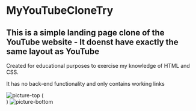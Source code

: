 # MyYouTubeCloneTry
## This is a simple landing page clone of the YouTube website - It doenst have exactly the same layout as YouTube
Created for educational purposes to exercise my knowledge of HTML and CSS.
 
It has no back-end functionality and only contains working links

![picture-top](https://user-images.githubusercontent.com/96621183/215453965-995a7b72-5e87-42dc-b67b-576b4cf0a065.png)
(<br>)
![picture-bottom](https://user-images.githubusercontent.com/96621183/215454051-4edd8cd0-8423-4ef6-9c3c-bdacf12cd1de.png)

